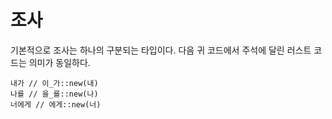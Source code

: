 # 조사

기본적으로 조사는 하나의 구분되는 타입이다.
다음 귀 코드에서 주석에 달린 러스트 코드는 의미가 동일하다.

```gwii
내가 // 이_가::new(내)
나를 // 을_를::new(나)
너에게 // 에게::new(너)
```
